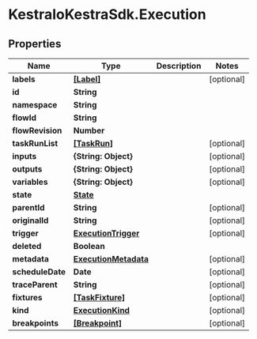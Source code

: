 # KestraIoKestraSdk.Execution

## Properties

Name | Type | Description | Notes
------------ | ------------- | ------------- | -------------
**labels** | [**[Label]**](Label.md) |  | [optional] 
**id** | **String** |  | 
**namespace** | **String** |  | 
**flowId** | **String** |  | 
**flowRevision** | **Number** |  | 
**taskRunList** | [**[TaskRun]**](TaskRun.md) |  | [optional] 
**inputs** | **{String: Object}** |  | [optional] 
**outputs** | **{String: Object}** |  | [optional] 
**variables** | **{String: Object}** |  | [optional] 
**state** | [**State**](State.md) |  | 
**parentId** | **String** |  | [optional] 
**originalId** | **String** |  | [optional] 
**trigger** | [**ExecutionTrigger**](ExecutionTrigger.md) |  | [optional] 
**deleted** | **Boolean** |  | 
**metadata** | [**ExecutionMetadata**](ExecutionMetadata.md) |  | [optional] 
**scheduleDate** | **Date** |  | [optional] 
**traceParent** | **String** |  | [optional] 
**fixtures** | [**[TaskFixture]**](TaskFixture.md) |  | [optional] 
**kind** | [**ExecutionKind**](ExecutionKind.md) |  | [optional] 
**breakpoints** | [**[Breakpoint]**](Breakpoint.md) |  | [optional] 


